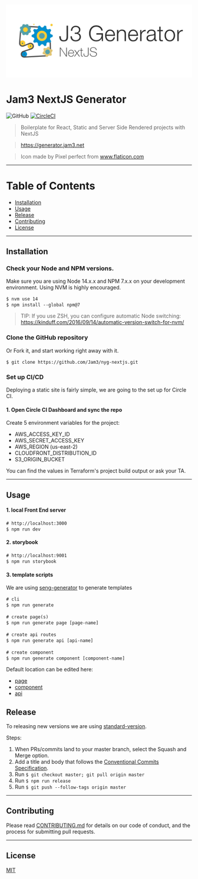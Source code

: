 <p align="center">
  <a href="https://terminalizer.com">
    <img src="docs/logo.jpg"/>
  </a>
</p>

# Jam3 NextJS Generator

![GitHub](https://img.shields.io/github/license/jam3/nyg-nextjs)
[![CircleCI](https://circleci.com/gh/jam3/next-boilerplate.svg?style=svg)](https://circleci.com/gh/jam3/next-boilerplate.svg?style=svg)

> Boilerplate for React, Static and Server Side Rendered projects with NextJS

> https://generator.jam3.net

> Icon made by Pixel perfect from www.flaticon.com

---

# Table of Contents

- [Installation](#installation)
- [Usage](#usage)
- [Release](#release)
- [Contributing](#contributing)
- [License](#license)

---

## Installation

### Check your Node and NPM versions.

Make sure you are using Node 14.x.x and NPM 7.x.x on your development environment. Using NVM is highly encouraged.

```properties
$ nvm use 14
$ npm install --global npm@7
```

> TIP: If you use ZSH, you can configure automatic Node switching: https://kinduff.com/2016/09/14/automatic-version-switch-for-nvm/

### Clone the GitHub repository

Or Fork it, and start working right away with it.

```properties
$ git clone https://github.com/Jam3/nyg-nextjs.git
```

### Set up CI/CD

Deploying a static site is fairly simple, we are going to the set up for Circle CI.

#### 1. Open Circle CI Dashboard and sync the repo

Create 5 environment variables for the project:

- AWS_ACCESS_KEY_ID
- AWS_SECRET_ACCESS_KEY
- AWS_REGION (us-east-2)
- CLOUDFRONT_DISTRIBUTION_ID
- S3_ORIGIN_BUCKET

You can find the values in Terraform's project build output or ask your TA.

---

## Usage

#### 1. local Front End server

```properties
# http://localhost:3000
$ npm run dev
```

#### 2. storybook

```properties
# http://localhost:9001
$ npm run storybook
```

#### 3. template scripts

We are using [seng-generator](https://github.com/mediamonks/seng-generator) to generate templates

```properties
# cli
$ npm run generate

# create page(s)
$ npm run generate page [page-name]

# create api routes
$ npm run generate api [api-name]

# create component
$ npm run generate component [component-name]
```

Default location can be edited here:

- [page](scripts/templates/page/.senggenerator)
- [component](scripts/templates/component/.senggenerator)
- [api](scripts/templates/api/.senggenerator)

## Release

To releasing new versions we are using [standard-version](https://github.com/conventional-changelog/standard-version).

Steps:

1. When PRs/commits land to your master branch, select the Squash and Merge option.
2. Add a title and body that follows the [Conventional Commits Specification](https://www.conventionalcommits.org).
3. Run `$ git checkout master; git pull origin master`
4. Run `$ npm run release`
5. Run `$ git push --follow-tags origin master`

---

## Contributing

Please read [CONTRIBUTING.md](CONTRIBUTING.md) for details on our code of conduct, and the process for submitting
pull requests.

---

## License

[MIT](LICENSE)
